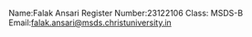 Name:Falak Ansari
Register Number:23122106
Class: MSDS-B
Email:falak.ansari@msds.christuniversity.in
